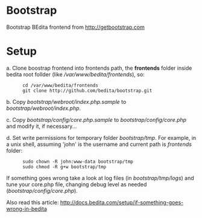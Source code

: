 Bootstrap
===========

Bootstrap BEdita frontend from http://getbootstrap.com

Setup
=====

a. Clone boostrap frontend into frontends path, the __frontends__ folder inside bedita root follder (like */var/www/bedita/frontends*), so:

```
      cd /var/www/bedita/frontends
      git clone http://github.com/bedita/bootstrap.git
```

b. Copy *bootstrap/webroot/index.php.sample* to *bootstrap/webroot/index.php*.


c. Copy *bootstrap/config/core.php.sample* to *bootstrap/config/core.php* and modify it, if necessary...


d. Set write permissions for temporary folder *bootstrap/tmp*.
    For example, in a unix shell, assuming 'john' is the username and current path is *frontends* folder:

```
      sudo chown -R john:www-data bootstrap/tmp
      sudo chmod -R g+w bootstrap/tmp
```

If something goes wrong take a look at log files (in *bootstrap/tmp/logs*) and tune your core.php file, changing debug level as needed (*bootstrap/config/core.php*).

Also read this article: http://docs.bedita.com/setup/if-something-goes-wrong-in-bedita
